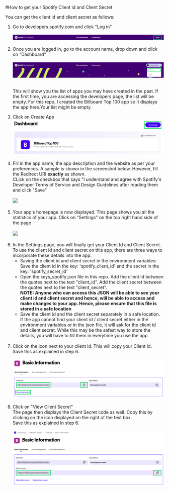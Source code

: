 #How to get your Spotify Client id and Client Secret

You can get the client id and client secret as follows:
<ol> 
<li>Go to developers.spotify.com and click "Log in"</li><br />
 <img src="https://github.com/SwamiKannan/Billboard100-to-Spotify/blob/main/get_spotify_creds/screenshots/1.png"><br /><br />  

 <li>Once you are logged in, go to the account name, drop down and click on "Dashboard"</li><br>    
 <img src="https://github.com/SwamiKannan/Billboard100-to-Spotify/blob/main/get_spotify_creds/screenshots/2.png"><br /><br />

 This will show you the list of apps you may have created in the past. If the first time, you are accessing the developers page, the list will be empty. For this repo, I created the Billboard Top 100 app so it displays the app here.Your list might be empty.<br />  
<li>  Click on Create App</li>
 <img src="https://github.com/SwamiKannan/Billboard100-to-Spotify/blob/main/get_spotify_creds/screenshots/3.png"><br /><br />
<li> Fill in the app name, the app description and the website as per your preferences. A sample is shown in the screenshot below. However, fill the Redirect URI <b>exactly</b> as shown.<br />
CLick on the checkbox that says "I understand and agree with Spotify's Developer Terms of Service and Design Guidelines after reading them and click "Save"</li><br />
<img src="https://github.com/SwamiKannan/Billboard100-to-Spotify/blob/main/screenshots/4.png"><br /><br />

<li>Your app's homepage is now displayed. This page shows you all the statistics of your app. Click on "Settings" on the top right hand side of the page</li><br />
<img src="https://github.com/SwamiKannan/Billboard100-to-Spotify/blob/main/screenshots/5.png"><br /><br />

<li>In the Settings page, you will finally get your Client Id and Client Secret.<br />
To use the client id and client secret on this app, there are three ways to incorporate these details into the app:
<ul><li>Saving the client id and client secret in the environment variables: Save the client id in the key: 'spotify_client_id' and the secret in the key: 'spotify_secret_id' </li>
<li>Open the keys_spotify.json file in this repo. Add the client id between the quotes next to the text "client_id". Add the client secret between the quotes next to the text "client_secret". <br />
<b>NOTE: Anyone who can access this JSON will be able to see your client id and client secret and hence, will be able to access and make changes to your app. Hence, please ensure that this file is stored in a safe location</b></li>
<li>Save the client id and the client secret separately in a safe location. If the app cannot find your client id / client secret either in the environment variables or in the json file, it will ask for the client id and client secret. While this may be the safest way to store the details, you will have to fill them in everytime you use the app</li></ul></li><br />
<li>Click on the icon next to your client id. This will copy your Client Id.<br /> Save this as explained in step 6.</li><br />
<img src="https://github.com/SwamiKannan/Billboard100-to-Spotify/blob/main/spotify_creds/6.png"><br /><br />

<li>Click on "View Client Secret"<br />
The page then displays the Client Secret code as well. Copy this by clicking on the icon displayed on the right of the text box.<br /> Save this as explained in step 6.</li><br />
<img src="https://github.com/SwamiKannan/Billboard100-to-Spotify/blob/main/spotify_creds/7.png"><br /><br />
</ol>

